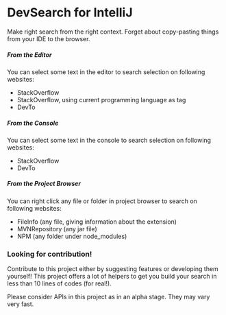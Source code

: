 # DevSearch for IntelliJ 
Make right search from the right context. Forget about copy-pasting things from your IDE to the browser.

##### From the Editor
You can select some text in the editor to search selection on following websites:
* StackOverflow
* StackOverflow, using current programming language as tag
* DevTo

##### From the Console
You can select some text in the console to search selection on following websites:
* StackOverflow
* DevTo
 
##### From the Project Browser 
You can right click any file or folder in project browser to search on following websites:
* FileInfo (any file, giving information about the extension)
* MVNRepository (any jar file)
* NPM (any folder under node_modules) 

### Looking for contribution! 
Contribute to this project either by suggesting features or developing them yourself! 
This project offers a lot of helpers to get you build your search in less than 10 lines of codes (for real!).

Please consider APIs in this project as in an alpha stage. They may vary very fast.  